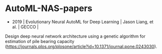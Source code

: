 # AutoML-NAS-papers
- 2019 | Evolutionary Neural AutoML for Deep Learning | Jason Liang, et al. | GECCO |

Design deep neural network architecture using a genetic algorithm for estimation of pile bearing capacity (https://journals.plos.org/plosone/article?id=10.1371/journal.pone.0243030).
